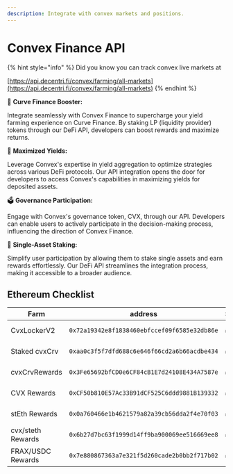 ```yaml
---
description: Integrate with convex markets and positions.
---
```


# Convex Finance API

{% hint style="info" %}
Did you know you can track convex live markets at

[https://api.decentri.fi/convex/farming/all-markets](https://api.decentri.fi/convex/farming/all-markets)
{% endhint %}

🔄 **Curve Finance Booster:**

Integrate seamlessly with Convex Finance to supercharge your yield farming experience on Curve Finance. By staking LP (liquidity provider) tokens through our DeFi API, developers can boost rewards and maximize returns.

💱 **Maximized Yields:**

Leverage Convex's expertise in yield aggregation to optimize strategies across various DeFi protocols. Our API integration opens the door for developers to access Convex's capabilities in maximizing yields for deposited assets.

🗳️ **Governance Participation:**

Engage with Convex's governance token, CVX, through our API. Developers can enable users to actively participate in the decision-making process, influencing the direction of Convex Finance.

💼 **Single-Asset Staking:**

Simplify user participation by allowing them to stake single assets and earn rewards effortlessly. Our DeFi API streamlines the integration process, making it accessible to a broader audience.



## Ethereum Checklist

<table><thead><tr><th width="195">Farm</th><th width="457">address</th><th>Statuses</th></tr></thead><tbody><tr><td>CvxLockerV2</td><td><pre><code>0x72a19342e8f1838460ebfccef09f6585e32db86e
</code></pre></td><td>✅</td></tr><tr><td>Staked cvxCrv</td><td><pre><code>0xaa0c3f5f7dfd688c6e646f66cd2a6b66acdbe434
</code></pre></td><td>✅</td></tr><tr><td>cvxCrvRewards</td><td><pre><code>0x3Fe65692bfCD0e6CF84cB1E7d24108E434A7587e
</code></pre></td><td>✅</td></tr><tr><td>CVX Rewards</td><td><pre><code>0xCF50b810E57Ac33B91dCF525C6ddd9881B139332
</code></pre></td><td>✅</td></tr><tr><td>stEth Rewards</td><td><pre><code>0x0a760466e1b4621579a82a39cb56dda2f4e70f03
</code></pre></td><td>✅</td></tr><tr><td>cvx/steth Rewards</td><td><pre><code>0x6b27d7bc63f1999d14ff9ba900069ee516669ee8
</code></pre></td><td>✅</td></tr><tr><td>FRAX/USDC Rewards</td><td><pre><code>0x7e880867363a7e321f5d260cade2b0bb2f717b02
</code></pre></td><td>✅</td></tr></tbody></table>

